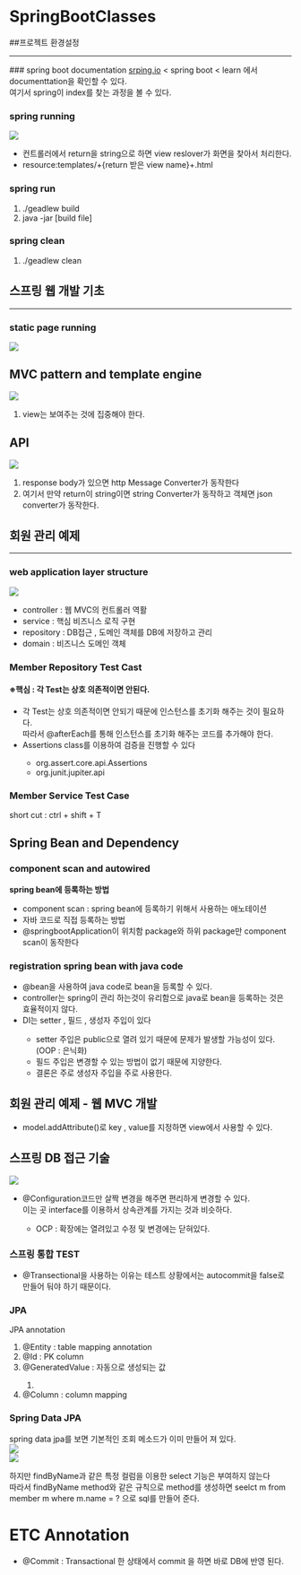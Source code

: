 # SpringBootClasses

##프로젝트 환경설정
<hr>
### spring boot documentation
<a href="srping.io">srping.io</a> < spring boot < learn 에서 documenttation을 확인할 수 있다.
<br>여기서 spring이 index를 찾는 과정을 볼 수 있다.

### spring running

<img src="src/main/resources/img/spring.png"><br>
<ul>
<li>컨트롤러에서 return을 string으로 하면 view reslover가 화면을 찾아서 처리한다.</li>
<li>resource:templates/+{return 받은 view name}+.html</li>
</ul>

### spring run

<ol>
<li>./geadlew build</li>
<li>java -jar [build file]</li>
</ol>

### spring clean

<ol>
<li>./geadlew clean</li>
</ol>

## 스프링 웹 개발 기초

<hr>

### static page running

<img src="src/main/resources/img/static_page_running.png"><br>

## MVC pattern and template engine

<img src="src/main/resources/img/mvc_pattern.png"><br>
<ol>
    <li>view는 보여주는 것에 집중해야 한다.</li>
</ol>

## API

<img src="src/main/resources/img/API.png"><br>
<ol>
    <li>response body가 있으면 http Message Converter가 동작한다</li>
    <li>여기서 만약 return이 string이면 string Converter가 동작하고 객체면 json converter가 동작한다.</li>
</ol>

## 회원 관리 예제

<hr>

### web application layer structure

<img src="src/main/resources/img/web_application_structure.png"><br>
<ul>
    <li>controller : 웹 MVC의 컨트롤러 역활</li>
    <li>service : 핵심 비즈니스 로직 구현</li>
    <li>repository : DB접근 , 도메인 객체를 DB에 저장하고 관리</li>
    <li>domain : 비즈니스 도메인 객체</li>
</ul>

### Member Repository Test Cast

#### ※핵심 : 각 Test는 상호 의존적이면 안된다.

<ul>
    <li> 각 Test는 상호 의존적이면 안되기 때문에 인스턴스를 초기화 해주는 것이 필요하다.<br> 따라서 @afterEach를 통해 인스턴스를 초기화 해주는 코드를 추가해야 한다.</li>
    <li> Assertions class를 이용하여 검증을 진행할 수 있다</li>
<ul>
    <li> org.assert.core.api.Assertions</li>
    <li> org.junit.jupiter.api</li>
</ul>
</ul>

### Member Service Test Case

short cut : ctrl + shift + T

## Spring Bean and Dependency

### component scan and autowired

<b>spring bean에 등록하는 방법</b>
<ul>
    <li>component scan : spring bean에 등록하기 위해서 사용하는 애노테이션</li>
    <li>자바 코드로 직접 등록하는 방법</li>
    <li>@springbootApplication이 위치함 package와 하위 package만 component scan이 동작한다</li>
</ul>

### registration spring bean with java code

<ul>
    <li>@bean을 사용하여 java code로 bean을 등록할 수 있다.</li>
    <li>controller는 spring이 관리 하는것이 유리함으로 java로 bean을 등록하는 것은 효율적이지 않다.</li>
    <li>DI는 setter , 필드 , 생성자 주입이 있다</li>
    <ul>
        <li>setter 주입은 public으로 열려 있기 때문에 문제가 발생할 가능성이 있다.(OOP : 은닉화)</li>
        <li>필드 주입은 변경할 수 있는 방법이 없기 때문에 지양한다.</li>
        <li>결론은 주로 생성자 주입을 주로 사용한다.</li>    
    </ul>
</ul>

## 회원 관리 예제 - 웹 MVC 개발
<ul>
    <li>model.addAttribute()로 key , value를 지정하면 view에서 사용할 수 있다.</li>
</ul>

## 스프링 DB 접근 기술
<img src="src/main/resources/img/spring_bean_change.png">
<ul>
    <li>@Configuration코드만 살짝 변경을 해주면 편리하게 변경할 수 있다.<br>이는 곳 interface를 이용하서 상속관계를 가지는 것과 비슷하다.</li>
    <ul>
        <li>OCP : 확장에는 열려있고 수정 및 변경에는 닫혀있다.</li>
    </ul>
</ul>

### 스프링 통합 TEST
<ul>
    <li>@Transectional을 사용하는 이유는 테스트 상황에서는 autocommit을 false로 만들어 둬야 하기 때문이다.</li>
</ul>

### JPA
JPA annotation
<ol>
    <li>@Entity : table mapping annotation</li>
    <li>@Id : PK column</li>
    <li>@GeneratedValue : 자동으로 생성되는 값</li>
<ol>
    <li></li>
</ol>
    <li>@Column : column mapping</li>
</ol>

### Spring Data JPA
spring data jpa를 보면 기본적인 조회 메소드가 이미 만들어 져 있다.<br>
<img src="src/main/resources/img/jpaRepository.png"><br>
<img src="src/main/resources/img/SpringDataJpa.png"><br>

하지만 findByName과 같은 특정 컬럼을 이용한 select 기능은 부여하지 않는다<br>
따라서 findByName method와 같은 규칙으로 method를 생성하면 seelct m from member m where m.name = ? 으로 sql를 만들어 준다.

# ETC Annotation

<ul>
    <li>@Commit : Transactional 한 상태에서 commit 을 하면 바로 DB에 반영 된다.</li>
</ul>